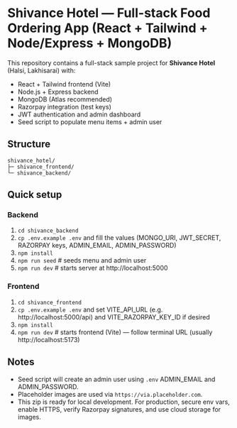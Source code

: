 # Shivance Hotel — Full-stack Food Ordering App (React + Tailwind + Node/Express + MongoDB)

This repository contains a full-stack sample project for **Shivance Hotel** (Halsi, Lakhisarai) with:
- React + Tailwind frontend (Vite)
- Node.js + Express backend
- MongoDB (Atlas recommended)
- Razorpay integration (test keys)
- JWT authentication and admin dashboard
- Seed script to populate menu items + admin user

## Structure
```
shivance_hotel/
├─ shivance_frontend/
└─ shivance_backend/
```

## Quick setup

### Backend
1. `cd shivance_backend`
2. `cp .env.example .env` and fill the values (MONGO_URI, JWT_SECRET, RAZORPAY keys, ADMIN_EMAIL, ADMIN_PASSWORD)
3. `npm install`
4. `npm run seed`  # seeds menu and admin user
5. `npm run dev`   # starts server at http://localhost:5000

### Frontend
1. `cd shivance_frontend`
2. `cp .env.example .env` and set VITE_API_URL (e.g. http://localhost:5000/api) and VITE_RAZORPAY_KEY_ID if desired
3. `npm install`
4. `npm run dev`   # starts frontend (Vite) — follow terminal URL (usually http://localhost:5173)

## Notes
- Seed script will create an admin user using `.env` ADMIN_EMAIL and ADMIN_PASSWORD.
- Placeholder images are used via `https://via.placeholder.com`.
- This zip is ready for local development. For production, secure env vars, enable HTTPS, verify Razorpay signatures, and use cloud storage for images.
